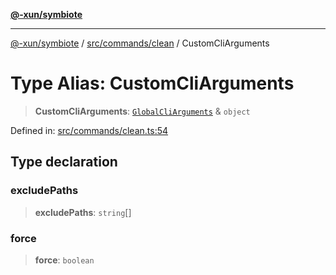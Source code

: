[**@-xun/symbiote**](../../../../README.md)

***

[@-xun/symbiote](../../../../README.md) / [src/commands/clean](../README.md) / CustomCliArguments

# Type Alias: CustomCliArguments

> **CustomCliArguments**: [`GlobalCliArguments`](../../../configure/type-aliases/GlobalCliArguments.md) & `object`

Defined in: [src/commands/clean.ts:54](https://github.com/Xunnamius/symbiote/blob/138da875f3247f966687e95b91c7caf822df3c49/src/commands/clean.ts#L54)

## Type declaration

### excludePaths

> **excludePaths**: `string`[]

### force

> **force**: `boolean`
